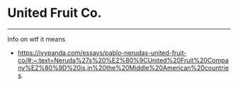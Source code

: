 # United Fruit Co.
---





Info on wtf it means
- https://ivypanda.com/essays/pablo-nerudas-united-fruit-co/#:~:text=Neruda%27s%20%E2%80%9CUnited%20Fruit%20Company%E2%80%9D%20is,in%20the%20Middle%20American%20countries.